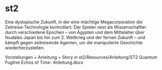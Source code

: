 # st2
Eine dystopische Zukunft, in der eine mächtige Megacorporation die Zeitreise-Technologie kontrolliert. Der Spieler reist als Wissenschaftler durch verschiedene Epochen – von Ägypten und dem Mittelalter über feudales Japan bis hin zum 2. Weltkrieg und der fernen Zukunft – und kämpft gegen zeitreisende Agenten, um die manipulierte Geschichte wiederherzustellen.

Vorstellungen + Anleitung + Story in st2/Resources/Anleitung/ST2 Quantum Fugitve Echos of Time- Anleitung.docx

